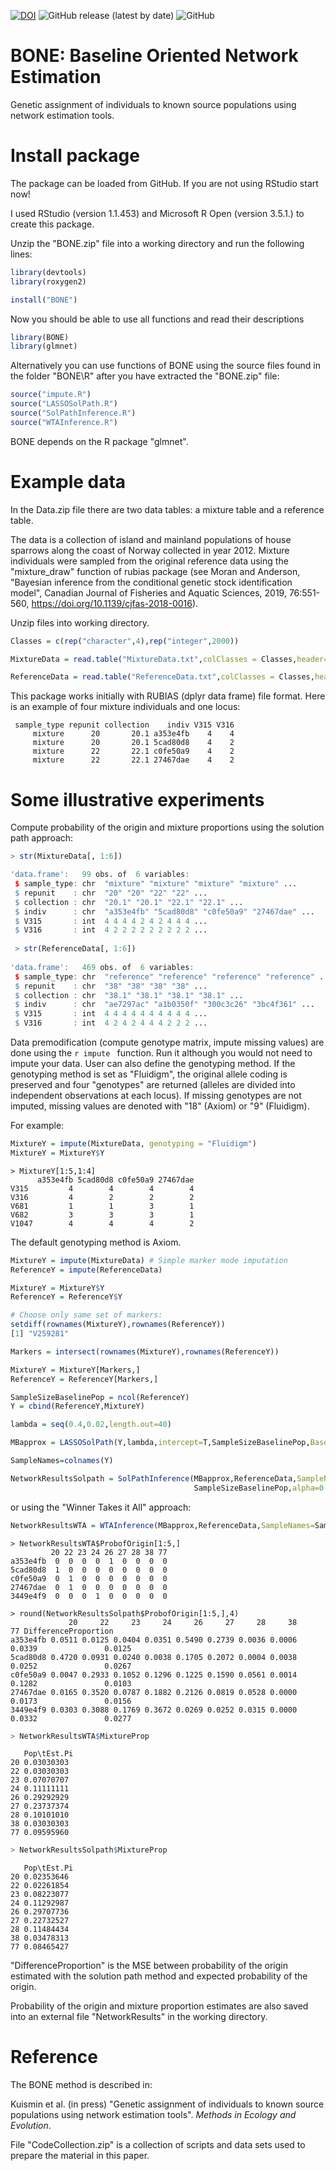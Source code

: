 [![DOI](https://zenodo.org/badge/DOI/10.5281/zenodo.3517785.svg)](https://doi.org/10.5281/zenodo.3517785)
![GitHub release (latest by date)](https://img.shields.io/github/v/release/markkukuismin/BONE)
![GitHub](https://img.shields.io/github/license/markkukuismin/BONE)

# BONE: Baseline Oriented Network Estimation

Genetic assignment of individuals to known source populations using network estimation tools.

# Install package

The package can be loaded from GitHub. If you are not using RStudio start now!

I used RStudio (version 1.1.453) and Microsoft R Open (version 3.5.1.) to create this package.

Unzip the "BONE.zip" file into a working directory and run the following lines:

```r
library(devtools)
library(roxygen2)

install("BONE")
```
Now you should be able to use all functions and read their descriptions

```r
library(BONE)
library(glmnet)
```

Alternatively you can use functions of BONE using the source files found in the folder "BONE\R" after you have extracted the "BONE.zip" file:

```r
source("impute.R")
source("LASSOSolPath.R")
source("SolPathInference.R")
source("WTAInference.R")
```

BONE depends on the R package "glmnet".

# Example data

In the Data.zip file there are two data tables: a mixture table and a reference table.

The data is a collection of island and mainland populations of house sparrows along the coast of Norway collected in year 2012. Mixture individuals were sampled from the original reference data using the "mixture_draw" function of rubias package (see Moran and Anderson, "Bayesian inference from the conditional genetic stock identification model", Canadian Journal of Fisheries and Aquatic Sciences, 2019, 76:551-560, https://doi.org/10.1139/cjfas-2018-0016).

Unzip files into working directory.

```r
Classes = c(rep("character",4),rep("integer",2000))

MixtureData = read.table("MixtureData.txt",colClasses = Classes,header=T)

ReferenceData = read.table("ReferenceData.txt",colClasses = Classes,header=T)
```

This package works initially with RUBIAS (dplyr data frame) file format. Here is an example of four mixture individuals and one locus:

```
 sample_type repunit collection    indiv V315 V316
     mixture      20       20.1 a353e4fb    4    4
     mixture      20       20.1 5cad80d8    4    2
     mixture      22       22.1 c0fe50a9    4    2
     mixture      22       22.1 27467dae    4    2
```

# Some illustrative experiments

Compute probability of the origin and mixture proportions using the solution path approach:

```r
> str(MixtureData[, 1:6])

'data.frame':	99 obs. of  6 variables:
 $ sample_type: chr  "mixture" "mixture" "mixture" "mixture" ...
 $ repunit    : chr  "20" "20" "22" "22" ...
 $ collection : chr  "20.1" "20.1" "22.1" "22.1" ...
 $ indiv      : chr  "a353e4fb" "5cad80d8" "c0fe50a9" "27467dae" ...
 $ V315       : int  4 4 4 4 2 4 2 4 4 4 ...
 $ V316       : int  4 2 2 2 2 2 2 2 2 2 ...
 
 > str(ReferenceData[, 1:6])
 
'data.frame':	469 obs. of  6 variables:
 $ sample_type: chr  "reference" "reference" "reference" "reference" ...
 $ repunit    : chr  "38" "38" "38" "38" ...
 $ collection : chr  "38.1" "38.1" "38.1" "38.1" ...
 $ indiv      : chr  "ae7297ac" "a1b0350f" "300c3c26" "3bc4f361" ...
 $ V315       : int  4 4 4 4 4 4 4 4 4 4 ...
 $ V316       : int  4 2 4 2 4 4 4 2 2 2 ...
```

Data premodification (compute genotype matrix, impute missing values) are done using the ```r impute ``` function. Run it although you would not need to impute your data. User can also define the genotyping method. If the genotyping method is set as "Fluidigm", the original allele coding is preserved and four "genotypes" are returned (alleles are divided into independent observations at each locus). If missing genotypes are not imputed, missing values are denoted with "18" (Axiom) or "9" (Fluidigm).

For example:

```r
MixtureY = impute(MixtureData, genotyping = "Fluidigm")
MixtureY = MixtureY$Y
```
```
> MixtureY[1:5,1:4]
      a353e4fb 5cad80d8 c0fe50a9 27467dae
V315         4        4        4        4
V316         4        2        2        2
V681         1        1        3        1
V682         3        3        3        1
V1047        4        4        4        2
```
The default genotyping method is Axiom.

```r
MixtureY = impute(MixtureData) # Simple marker mode imputation
ReferenceY = impute(ReferenceData)

MixtureY = MixtureY$Y
ReferenceY = ReferenceY$Y

# Choose only same set of markers:
setdiff(rownames(MixtureY),rownames(ReferenceY))
[1] "V259281"

Markers = intersect(rownames(MixtureY),rownames(ReferenceY))

MixtureY = MixtureY[Markers,]
ReferenceY = ReferenceY[Markers,]

SampleSizeBaselinePop = ncol(ReferenceY)
Y = cbind(ReferenceY,MixtureY)

lambda = seq(0.4,0.02,length.out=40)

MBapprox = LASSOSolPath(Y,lambda,intercept=T,SampleSizeBaselinePop,Baseline=T)

SampleNames=colnames(Y)

NetworkResultsSolpath = SolPathInference(MBapprox,ReferenceData,SampleNames=SampleNames,
                                         SampleSizeBaselinePop,alpha=0.05)
```
or using the "Winner Takes it All" approach:

```r
NetworkResultsWTA = WTAInference(MBapprox,ReferenceData,SampleNames=SampleNames,SampleSizeBaselinePop)
```
```
> NetworkResultsWTA$ProbofOrigin[1:5,]
         20 22 23 24 26 27 28 38 77
a353e4fb  0  0  0  0  1  0  0  0  0
5cad80d8  1  0  0  0  0  0  0  0  0
c0fe50a9  0  1  0  0  0  0  0  0  0
27467dae  0  1  0  0  0  0  0  0  0
3449e4f9  0  0  0  1  0  0  0  0  0
```
```
> round(NetworkResultsSolpath$ProbofOrigin[1:5,],4)
             20     22     23     24     26     27     28     38     77 DifferenceProportion
a353e4fb 0.0511 0.0125 0.0404 0.0351 0.5490 0.2739 0.0036 0.0006 0.0339               0.0125
5cad80d8 0.4720 0.0931 0.0240 0.0038 0.1705 0.2072 0.0004 0.0038 0.0252               0.0267
c0fe50a9 0.0047 0.2933 0.1052 0.1296 0.1225 0.1590 0.0561 0.0014 0.1282               0.0103
27467dae 0.0165 0.3520 0.0787 0.1882 0.2126 0.0819 0.0528 0.0000 0.0173               0.0156
3449e4f9 0.0303 0.3088 0.1769 0.3672 0.0269 0.0252 0.0315 0.0000 0.0332               0.0277
```
```r
> NetworkResultsWTA$MixtureProp
```
```
   Pop\tEst.Pi
20 0.03030303
22 0.03030303
23 0.07070707
24 0.11111111
26 0.29292929
27 0.23737374
28 0.10101010
38 0.03030303
77 0.09595960
```
```r
> NetworkResultsSolpath$MixtureProp
```
```
   Pop\tEst.Pi
20 0.02353646
22 0.02261854
23 0.08223077
24 0.11292987
26 0.29707736
27 0.22732527
28 0.11484434
38 0.03478313
77 0.08465427
```
"DifferenceProportion" is the MSE between probability of the origin estimated with the solution path method and expected probability of the origin.

Probability of the origin and mixture proportion estimates are also saved into an external file "NetworkResults" in the working directory.

# Reference

The BONE method is described in:

Kuismin et al. (in press) "Genetic assignment of individuals to known source populations using network estimation tools". *Methods in Ecology and Evolution*.

File "CodeCollection.zip" is a collection of scripts and data sets used to prepare the material in this paper.
